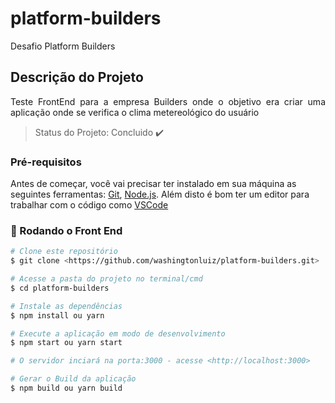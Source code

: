 # platform-builders
Desafio Platform Builders

## Descrição do Projeto
<p align="justify">Teste FrontEnd para a empresa Builders onde o objetivo era criar uma aplicação onde se verifica o clima metereológico do usuário</p>

> Status do Projeto: Concluido :heavy_check_mark:

### Pré-requisitos

Antes de começar, você vai precisar ter instalado em sua máquina as seguintes ferramentas:
[Git](https://git-scm.com), [Node.js](https://nodejs.org/en/). 
Além disto é bom ter um editor para trabalhar com o código como [VSCode](https://code.visualstudio.com/)

### 🎲 Rodando o Front End

```bash
# Clone este repositório
$ git clone <https://github.com/washingtonluiz/platform-builders.git>

# Acesse a pasta do projeto no terminal/cmd
$ cd platform-builders

# Instale as dependências
$ npm install ou yarn

# Execute a aplicação em modo de desenvolvimento
$ npm start ou yarn start

# O servidor inciará na porta:3000 - acesse <http://localhost:3000>

# Gerar o Build da aplicação
$ npm build ou yarn build
```

